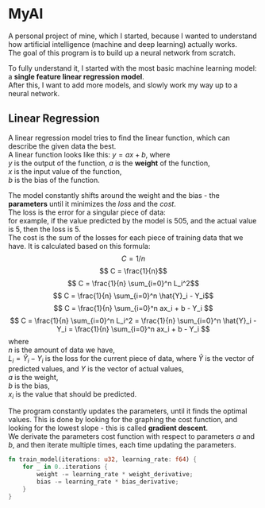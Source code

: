 # MyAI
A personal project of mine, which I started, because I wanted to understand how artificial intelligence (machine and deep learning) actually works.  
The goal of this program is to build up a neural network from scratch.

To fully understand it, I started with the most basic machine learning model: a **single feature linear regression model**.  
After this, I want to add more models, and slowly work my way up to a neural network.

## Linear Regression
A linear regression model tries to find the linear function, which can describe the given data the best.  
A linear function looks like this: $y = ax + b$, where  
$y$ is the output of the function,
$a$ is the **weight** of the function,  
$x$ is the input value of the function,  
$b$ is the bias of the function.

The model constantly shifts around the weight and the bias - the **parameters** until it minimizes the *loss* and the *cost*.  
The loss is the error for a singular piece of data:  
for example, if the value predicted by the model is 505, and the actual value is 5, then the loss is 5.  
The cost is the sum of the losses for each piece of training data that we have. It is calculated based on this formula:
$$ C = 1/n$$
$$ C = \frac{1}{n}$$
$$ C = \frac{1}{n} \sum_{i=0}^n L_i^2$$
$$ C = \frac{1}{n} \sum_{i=0}^n \hat{Y}_i - Y_i$$
$$ C = \frac{1}{n} \sum_{i=0}^n ax_i + b - Y_i $$
$$ C = \frac{1}{n} \sum_{i=0}^n L_i^2 = \frac{1}{n} \sum_{i=0}^n \hat{Y}_i - Y_i = \frac{1}{n} \sum_{i=0}^n ax_i + b - Y_i $$
where  
$n$ is the amount of data we have,  
$L_i = \hat{Y}_i-Y_i$ is the loss for the current piece of data, where $\hat{Y}$ is the vector of predicted values, and $Y$ is the vector of actual values,  
$a$ is the weight,  
$b$ is the bias,  
$x_i$ is the value that should be predicted.

The program constantly updates the parameters, until it finds the optimal values.
This is done by looking for the graphing the cost function, and looking for the lowest slope - this is called **gradient descent**.  
We derivate the parameters cost function with respect to parameters $a$ and $b$, and then iterate multiple times, each time updating the parameters.

```rust
fn train_model(iterations: u32, learning_rate: f64) {
    for _ in 0..iterations {
        weight -= learning_rate * weight_derivative;
        bias -= learning_rate * bias_derivative;
    }
}
```
